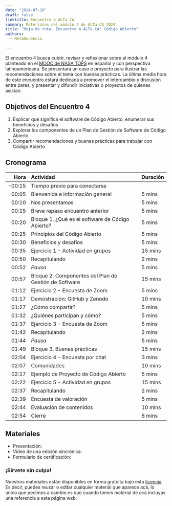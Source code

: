 ```yaml
---
date: "2024-07-16"
draft: false
linktitle: Encuentro 4 ALTa CA
summary: Materiales del módulo 4 de ALTa CA 2024 
title: "Hoja de ruta. Encuentro 4 ALTa CA: Código Abierto"
authors:
  - MetaDocencia

---
```


El encuentro 4 busca cubrir, revisar y reflexionar sobre el módulo 4 planteado en el [MOOC de NASA TOPS](https://github.com/nasa/Transform-to-Open-Science/tree/open-science-101) en español y con perspectiva latinoamericana. Se presentará un caso o proyecto para ilustrar las recomendaciones sobre el tema con buenas prácticas. La última media hora de este encuentro estará dedicada a promover el intercambio y discusión entre pares, y presentar y difundir iniciativas o proyectos de quienes asistan.

## Objetivos del Encuentro 4
1. Explicar qué significa el software de Código Abierto, enumerar sus beneficios y desafíos
2. Explorar los componentes de un Plan de Gestión de Software de Código Abierto
3. Compartir recomendaciones y buenas prácticas para trabajar con Código Abierto
 

## Cronograma
|  Hora | Actividad | Duración |
| ---:  | :----------- | :----------- |
|-00:15 | Tiempo previo para conectarse | 
|00:05 | Bienvenida e información general | 5 mins |
|00:10 | Nos presentamos | 5 mins |
|00:15 | Breve repaso encuentro anterior | 5 mins |
|00:20 | Bloque 1. ¿Qué es el software de Código Abierto? | 5 mins |
|00:25 | Principios del Código Abierto | 5 mins |
|00:30 | Beneficios y desafíos  | 5 mins |
|00:35 | Ejercicio 1 - Actividad en grupos | 15 mins |
|00:50 | Recapitulando | 2 mins |
|00:52 | *Pausa* | 5 mins |
|00:57 | Bloque 2. Componentes del Plan de Gestión de Software | 15 mins |
|01:12 | Ejercicio 2 - Encuesta de Zoom | 5 mins |
|01:17 | Demostración: GitHub y Zenodo | 10 mins |
|01:27 | ¿Cómo compartir? | 5 mins |
|01:32 | ¿Quiénes participan y cómo? | 5 mins |
|01:37 | Ejercicio 3 - Encuesta de Zoom | 5 mins |
|01:42 | Recapitulando | 2 mins |
|01:44 | *Pausa* | 5 mins |
|01:49 | Bloque 3. Buenas prácticas | 15 mins |
|02:04 | Ejercicio 4 - Encuesta por chat | 3 mins |
|02:07 | Comunidades | 10 mins |
|02:17 | Ejemplo de Proyecto de Código Abierto | 5 mins |
|02:22 | Ejercicio 5 - Actividad en grupos | 15 mins |
|02:37 | Recapitulando | 2 mins |
|02:39 | Encuesta de valoración | 5 mins |
|02:44 | Evaluación de contenidos | 10 mins |
|02:54 | Cierre | 6 mins |

## Materiales

- Presentación:
- Video de una edición sincrónica:
- Formulario de certificación:
  
### ¡Sírvete sin culpa!
Nuestros materiales están disponibles en forma gratuita bajo esta [licencia](https://creativecommons.org/licenses/by/4.0/deed.es). Es decir, puedes reusar o editar cualquier material que aparece acá, lo único que pedimos a cambio es que cuando tomes material de acá incluyas una referencia a esta página web.
